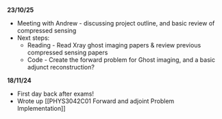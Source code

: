 **23/10/25**
- Meeting with Andrew - discussing project outline, and basic review of compressed sensing 
- Next steps:
	- Reading - Read Xray ghost imaging papers & review previous compressed sensing papers
	- Code - Create the forward problem for Ghost imaging, and a basic adjunct reconstruction?


**18/11/24**
- First day back after exams!
- Wrote up [[PHYS3042C01 Forward and adjoint Problem Implementation]]
